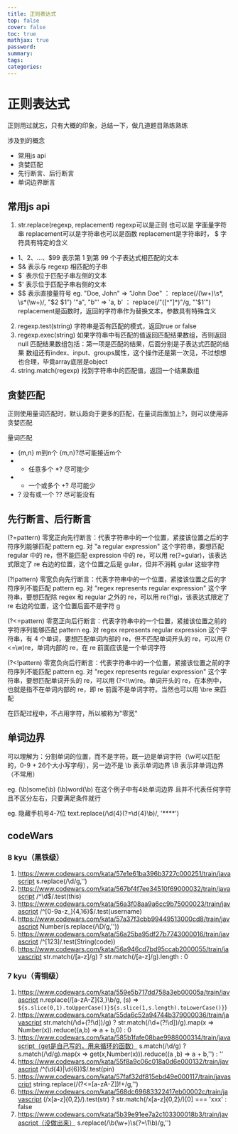 ```yaml
---
title: 正则表达式
top: false
cover: false
toc: true
mathjax: true
password:
summary:
tags:
categories:
---
```



# 正则表达式

正则用过就忘，只有大概的印象，总结一下，做几道题目熟练熟练

涉及到的概念
- 常用js api
- 贪婪匹配
- 先行断言、后行断言
- 单词边界断言

## 常用js api
1. str.replace(regexp, replacement)
regexp可以是正则 也可以是 字面量字符串
replacement可以是字符串也可以是函数
replacement是字符串时， $ 字符具有特定的含义
- $1、$2、...、$99 表示第 1 到第 99 个子表达式相匹配的文本
- $& 表示与 regexp 相匹配的子串
- $` 表示位于匹配子串左侧的文本
- $' 表示位于匹配子串右侧的文本
- $$ 表示直接量符号
eg.
"Doe, John" => "John Doe" ： replace(/(\w+)\s*, \s*(\w+)/, "$2 $1")
'"a", "b"' => 'a, b' ： replace(/"([^"]*)"/g, "'$1'")
replacement是函数时，返回的字符串作为替换文本，参数具有特殊含义
2. regexp.test(string)
字符串是否有匹配的模式，返回true or false
3. regexp.exec(string)
如果字符串中有匹配的值返回匹配结果数组，否则返回 null
匹配结果数组包括：第一项是匹配的结果，后面分别是子表达式匹配的结果
数组还有index、input、groups属性，这个操作还是第一次见，不过想想也合理，毕竟array底层是object
4. string.match(regexp)
找到字符串中的匹配值，返回一个结果数组

## 贪婪匹配
正则使用量词匹配时，默认趋向于更多的匹配，在量词后面加上?，则可以使用非贪婪匹配

量词匹配
- {m,n} m到n个 {m,n}?尽可能接近m个
- * 任意多个 *? 尽可能少
- + 一个或多个 +? 尽可能少
- ? 没有或一个 ?? 尽可能没有

## 先行断言、后行断言
(?=pattern) 零宽正向先行断言：代表字符串中的一个位置，紧接该位置之后的字符序列能够匹配 pattern
eg. 对 "a regular expression" 这个字符串，要想匹配 regular 中的 re，但不能匹配 expression 中的 re，可以用 re(?=gular)，该表达式限定了 re 右边的位置，这个位置之后是 gular，但并不消耗 gular 这些字符

(?!pattern) 零宽负向先行断言：代表字符串中的一个位置，紧接该位置之后的字符序列不能匹配 pattern
eg. 对 "regex represents regular expression" 这个字符串，要想匹配除 regex 和 regular 之外的 re，可以用 re(?!g)，该表达式限定了 re 右边的位置，这个位置后面不是字符 g

(?<=pattern) 零宽正向后行断言：代表字符串中的一个位置，紧接该位置之前的字符序列能够匹配 pattern
eg. 对 regex represents regular expression 这个字符串，有 4 个单词，要想匹配单词内部的 re，但不匹配单词开头的 re，可以用 (?<=\w)re，单词内部的 re，在 re 前面应该是一个单词字符

(?<!pattern) 零宽负向后行断言：代表字符串中的一个位置，紧接该位置之前的字符序列不能匹配 pattern
eg. 对 "regex represents regular expression" 这个字符串，要想匹配单词开头的 re，可以用 (?<!\w)re。单词开头的 re，在本例中，也就是指不在单词内部的 re，即 re 前面不是单词字符。当然也可以用 \bre 来匹配

在匹配过程中，不占用字符，所以被称为"零宽"


## 单词边界
可以理解为：分割单词的位置，而不是字符。既一边是单词字符（\w可以匹配的，0-9 + 26个大小写字母），另一边不是
\b 表示单词边界
\B 表示非单词边界（不常用）

eg.
(\b)some(\b) (\b)word(\b)
在这个例子中有4处单词边界
且并不代表任何字符
且不区分左右，只要满足条件就行

eg.
隐藏手机号4-7位
text.replace(/\d{4}(?=\d{4}\b)/, '****')

## codeWars
### 8 kyu（黑铁级）
1. https://www.codewars.com/kata/57e1e61ba396b3727c000251/train/javascript 
    s.replace(/\d/g,'')
2. https://www.codewars.com/kata/567bf4f7ee34510f69000032/train/javascript
    /^\d$/.test(this)
3. https://www.codewars.com/kata/56a3f08aa9a6cc9b75000023/train/javascript
    /^[0-9a-z_]{4,16}$/.test(username)
4. https://www.codewars.com/kata/57a37f3cbb99449513000cd8/train/javascript
    Number(s.replace(/\D/g,''))
5. https://www.codewars.com/kata/56a25ba95df27b7743000016/train/javascript
    /^[123]/.test(String(code))
6. https://www.codewars.com/kata/56a946cd7bd95ccab2000055/train/javascript
    str.match(/[a-z]/g) ? str.match(/[a-z]/g).length : 0

### 7 kyu（青铜级）
1. https://www.codewars.com/kata/559e5b717dd758a3eb00005a/train/javascript
   n.replace(/[a-zA-Z]{3,}\b/g, (s) => `${s.slice(0,1).toUpperCase()}${s.slice(1,s.length).toLowerCase()}`)
2. https://www.codewars.com/kata/55da6c52a94744b379000036/train/javascript
   str.match(/\d+(?!\d])/g) ? str.match(/\d+(?!\d])/g).map(x => Number(x)).reduce((a,b) => a + b,0) : 0
3. https://www.codewars.com/kata/585b1fafe08bae9988000314/train/javascript（get是自己写的，用来循环的函数）
   s.match(/\d/g) ? s.match(/\d/g).map(x => get(x,Number(x))).reduce((a ,b) => a + b,'') : ''
4. https://www.codewars.com/kata/55f8a9c06c018a0d6e000132/train/javascript
   /^(\d{4}|\d{6})$/.test(pin)
5. https://www.codewars.com/kata/57faf32df815ebd49e000117/train/javascript
   string.replace(/(?<=[a-zA-Z])!+/g,'')
6. https://www.codewars.com/kata/568dc69683322417eb00002c/train/javascript
   (/x[a-z]{0,2}/).test(str) ? str.match(/x[a-z]{0,2}/)[0] === 'xxx' : false
7. https://www.codewars.com/kata/5b39e91ee7a2c103300018b3/train/javascript（没做出来）
   s.replace(/\b(\w+)\s(?=\1\b)/g,'')